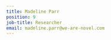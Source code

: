 ```yaml
---
title: Madeline Parr
position: 9
job-title: Researcher
email: madeline.parr@we-are-novel.com
---
```


